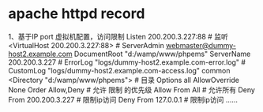 # apache httpd record
1、基于IP port 虚拟机配置，访问限制
	Listen 200.200.3.227:88	# 监听
	<VirtualHost 200.200.3.227:88>
	    # ServerAdmin webmaster@dummy-host2.example.com
	    DocumentRoot "d:/wamp/www/phpems"
	    ServerName 200.200.3.227
	    # ErrorLog "logs/dummy-host2.example.com-error.log"
	    # CustomLog "logs/dummy-host2.example.com-access.log" common
	    <Directory "d:/wamp/www/phpems">	# 目录
			Options all
			AllowOverride None
			Order Allow,Deny	# 允许 限制 的优先级
			Allow From All  	# 允许所有
			Deny From 200.200.3.227	 # 限制ip访问
			Deny From 127.0.0.1		# 限制ip访问
			......
		</Directory>
	</VirtualHost>